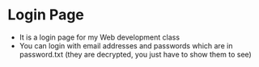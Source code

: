 ﻿# Login Page
 
- It is a login page for my Web development class
- You can login with email addresses and passwords which are in password.txt (they are decrypted, you just have to show them to see)
